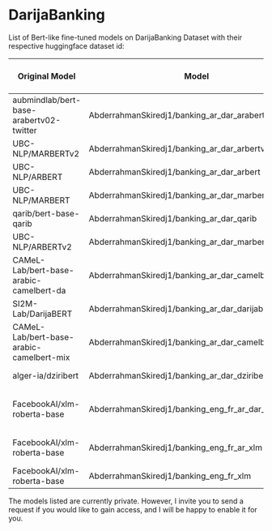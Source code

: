 # DarijaBanking

List of Bert-like fine-tuned models on DarijaBanking Dataset with their respective huggingface dataset id:

| Original Model                                  | Model                                                   | Data Trained On                  |
|-------------------------------------------------|---------------------------------------------------------|----------------------------------|
| aubmindlab/bert-base-arabertv02-twitter         | AbderrahmanSkiredj1/banking_ar_dar_arabertv02twitter    | arabic, darija                   |
| UBC-NLP/MARBERTv2                               | AbderrahmanSkiredj1/banking_ar_dar_arbertv2             | arabic, darija                   |
| UBC-NLP/ARBERT                                  | AbderrahmanSkiredj1/banking_ar_dar_arbert               | arabic, darija                   |
| UBC-NLP/MARBERT                                 | AbderrahmanSkiredj1/banking_ar_dar_marbert              | arabic, darija                   |
| qarib/bert-base-qarib                           | AbderrahmanSkiredj1/banking_ar_dar_qarib                | arabic, darija                   |
| UBC-NLP/ARBERTv2                                | AbderrahmanSkiredj1/banking_ar_dar_marbertv2            | arabic, darija                   |
| CAMeL-Lab/bert-base-arabic-camelbert-da         | AbderrahmanSkiredj1/banking_ar_dar_camelbert_da         | arabic, darija                   |
| SI2M-Lab/DarijaBERT                             | AbderrahmanSkiredj1/banking_ar_dar_darijabert           | arabic, darija                   |
| CAMeL-Lab/bert-base-arabic-camelbert-mix        | AbderrahmanSkiredj1/banking_ar_dar_camelbertmix         | arabic, darija                   |
| alger-ia/dziribert                              | AbderrahmanSkiredj1/banking_ar_dar_dziribert            | arabic, darija                   |
| FacebookAI/xlm-roberta-base                     | AbderrahmanSkiredj1/banking_eng_fr_ar_dar_xlm           | english, french, arabic, darija  |
| FacebookAI/xlm-roberta-base                     | AbderrahmanSkiredj1/banking_eng_fr_ar_xlm               | english, french, arabic          |
| FacebookAI/xlm-roberta-base                     | AbderrahmanSkiredj1/banking_eng_fr_xlm                  | english, french                  |

The models listed are currently private. However, I invite you to send a request if you would like to gain access, and I will be happy to enable it for you.
